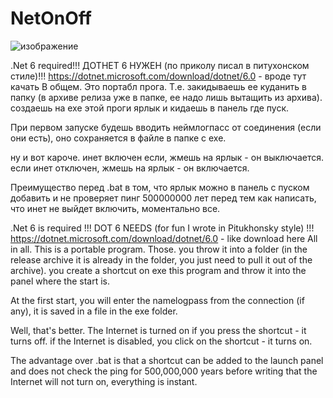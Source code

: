 # NetOnOff
![изображение](https://user-images.githubusercontent.com/73601154/145251434-832a520a-e798-4316-b4d8-8384ee1b0330.png)

.Net 6 required!!! ДОТНЕТ 6 НУЖЕН (по приколу писал в питухонском стиле)!!! https://dotnet.microsoft.com/download/dotnet/6.0 - вроде тут качать
В общем.
Это портабл прога. 
Т.е. закидываешь ее куданить в папку (в архиве релиза уже в папке, ее надо лишь вытащить из архива). создаешь на exe этой проги ярлык и кидаешь в панель где пуск.


При первом запуске будешь вводить неймлогпасс от соединения (если они есть), оно сохраняется в файле в папке с exe.


ну и вот кароче. инет включен если, жмешь на ярлык - он выключается. если инет отключен, жмешь на ярлык - он включается.


Преимущество перед .bat в том, что ярлык можно в панель с пуском добавить и не проверяет пинг 500000000 лет перед тем как написать, что инет не выйдет включить, моментально все.



.Net 6 is required !!! DOT 6 NEEDS (for fun I wrote in Pitukhonsky style) !!! https://dotnet.microsoft.com/download/dotnet/6.0 - like download here
All in all.
This is a portable program.
Those. you throw it into a folder (in the release archive it is already in the folder, you just need to pull it out of the archive). you create a shortcut on exe this program and throw it into the panel where the start is.


At the first start, you will enter the namelogpass from the connection (if any), it is saved in a file in the exe folder.


Well, that's better. The Internet is turned on if you press the shortcut - it turns off. if the Internet is disabled, you click on the shortcut - it turns on.


The advantage over .bat is that a shortcut can be added to the launch panel and does not check the ping for 500,000,000 years before writing that the Internet will not turn on, everything is instant. 

